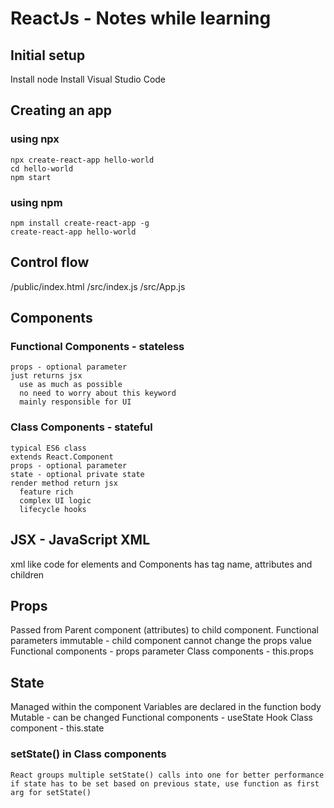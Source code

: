 # ReactJs - Notes while learning

## Initial setup
  Install node
  Install Visual Studio Code

## Creating an app 
  ### using npx
    npx create-react-app hello-world
    cd hello-world
    npm start
  ### using npm
    npm install create-react-app -g
    create-react-app hello-world

## Control flow
  /public/index.html
  /src/index.js
  /src/App.js

## Components
  ### Functional Components - stateless
    props - optional parameter
    just returns jsx
      use as much as possible
      no need to worry about this keyword
      mainly responsible for UI
  
  ### Class Components - stateful
    typical ES6 class
    extends React.Component
    props - optional parameter
    state - optional private state
    render method return jsx
      feature rich
      complex UI logic
      lifecycle hooks

## JSX - JavaScript XML 
  xml like code for elements and Components
  has tag name, attributes and children

## Props
  Passed from Parent component (attributes) to child component.
  Functional parameters
  immutable - child component cannot change the props value
  Functional components - props parameter
  Class components - this.props

## State
  Managed within the component
  Variables are declared in the function body
  Mutable - can be changed
  Functional components - useState Hook
  Class component - this.state

  ### setState() in Class components
    React groups multiple setState() calls into one for better performance
    if state has to be set based on previous state, use function as first arg for setState()